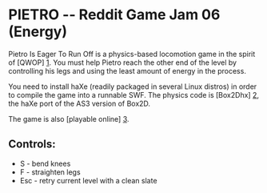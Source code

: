 PIETRO -- Reddit Game Jam 06 (Energy)
=====================================

Pietro Is Eager To Run Off is a physics-based locomotion game in the
spirit of [QWOP] [1].  You must help Pietro reach the other end of the
level by controlling his legs and using the least amount of energy in
the process.

You need to install haXe (readily packaged in several Linux distros)
in order to compile the game into a runnable SWF.  The physics code is
[Box2Dhx] [2], the haXe port of the AS3 version of Box2D.

The game is also [playable online] [3].

Controls:
---------

 * S - bend knees
 * F - straighten legs
 * Esc - retry current level with a clean slate

[1]: http://www.foddy.net/Athletics.html
[2]: http://code.google.com/p/box2dhx/
[3]: http://sgate.emt.bme.hu/patai/misc/pietro.html
